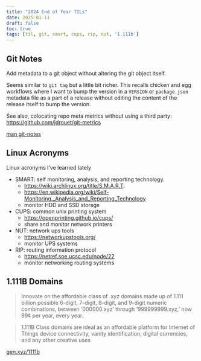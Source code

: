 ```yaml
---
title: "2024 End of Year TILs"
date: 2025-01-11
draft: false
toc: true
tags: [til, git, smart, cups, rip, nut, '1.111b']
---
```


## Git Notes

Add metadata to a git object without altering the git object itself. 

Seems similar to `git tag` but a little bit richer. This recalls chicken and egg workflows where I want to bump the version in a `VERSION` or `package.json` metadata file as a part of a release without editing the content of the release itself to bump the version. 

See also, colocating repo meta metrics without using a third party: https://github.com/jdrouet/git-metrics

[man git-notes](https://linux.die.net/man/1/git-notes)

## Linux Acronyms

Linux acronyms I’ve learned lately

- SMART: self monitoring, analysis, and reporting technology.
    - https://wiki.archlinux.org/title/S.M.A.R.T.
    - https://en.wikipedia.org/wiki/Self-Monitoring,_Analysis_and_Reporting_Technology
    - monitor HDD and SSD storage
- CUPS: common unix printing system
    - https://openprinting.github.io/cups/
    - share and monitor network printers
- NUT: network ups tools
    - https://networkupstools.org/
    - monitor UPS systems
- RIP: routing information protocol
    - https://netref.soe.ucsc.edu/node/22
    - monitor networking routing systems

## 1.111B Domains

> Innovate on the affordable class of .xyz domains made up of 1.111 billion possible 6-digit, 7-digit, 8-digit, and 9-digit numeric combinations, between ‘000000.xyz’ through ‘999999999.xyz,’ now 99¢ per year, every year.

> 1.111B Class domains are ideal as an affordable platform for Internet of Things device connectivity, vanity identification, digital currencies, and any other creative uses

[gen.xyz/1111b](https://gen.xyz/1111b)